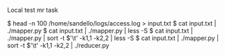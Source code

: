 Local test mr task

$ head -n 100 /home/sandello/logs/access.log > input.txt
$ cat input.txt | ./mapper.py
$ cat input.txt | ./mapper.py | less -S
$ cat input.txt | ./mapper.py | sort -t $'\t' -k1,1 -k2,2 | less -S
$ cat input.txt | ./mapper.py | sort -t $'\t' -k1,1 -k2,2 | ./reducer.py
